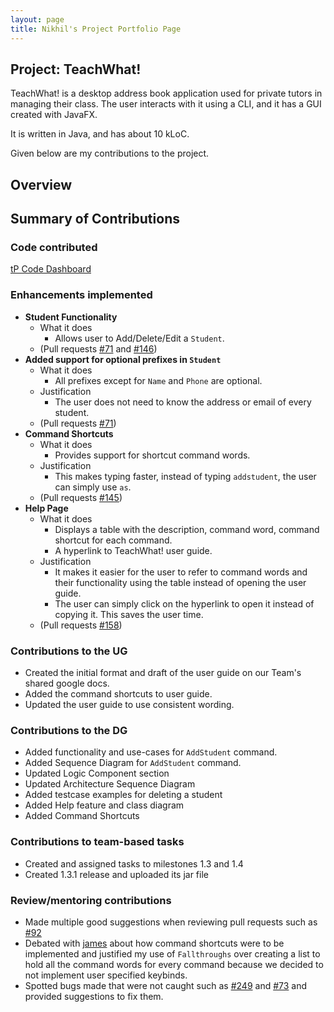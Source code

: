 ```yaml
---
layout: page
title: Nikhil's Project Portfolio Page
---
```


## Project: TeachWhat!

TeachWhat! is a desktop address book application used for private tutors in managing their class. 
The user interacts with it using a CLI, and it has a GUI created with JavaFX. 

It is written in Java, and has about 10 kLoC.

Given below are my contributions to the project.

## Overview

## Summary of Contributions

### Code contributed
[tP Code Dashboard](https://nus-cs2103-ay2122s2.github.io/tp-dashboard/?search=&sort=groupTitle&sortWithin=title&since=2022-02-18&timeframe=commit&mergegroup=&groupSelect=groupByRepos&breakdown=false&tabOpen=true&tabType=zoom&zA=nnmoq&zR=AY2122S2-CS2103T-W11-3%2Ftp%5Bmaster%5D&zACS=201.4071329319129&zS=2022-02-18&zFS=&zU=2022-04-07&zMG=false&zFTF=commit&zFGS=groupByRepos&zFR=false)

### Enhancements implemented
* **Student Functionality**
   * What it does
     * Allows user to Add/Delete/Edit a `Student`.
   * (Pull requests [#71](https://github.com/AY2122S2-CS2103T-W11-3/tp/pull/71) and [#146](https://github.com/AY2122S2-CS2103T-W11-3/tp/pull/146))
* **Added support for optional prefixes in `Student`**
    * What it does
      * All prefixes except for `Name` and `Phone` are optional.
    * Justification
      * The user does not need to know the address or email of every student.
    * (Pull requests [#71](https://github.com/AY2122S2-CS2103T-W11-3/tp/pull/71))
* **Command Shortcuts**
   * What it does
     * Provides support for shortcut command words.
   * Justification
     * This makes typing faster, instead of typing `addstudent`, the user can simply use `as`.
   * (Pull requests [#145](https://github.com/AY2122S2-CS2103T-W11-3/tp/pull/145))
* **Help Page**
   * What it does
     * Displays a table with the description, command word, command shortcut for each command.
     * A hyperlink to TeachWhat! user guide.
   * Justification
     * It makes it easier for the user to refer to command words and their functionality using the table instead of 
        opening the user guide.
     * The user can simply click on the hyperlink to open it instead of copying it. This saves the user time.
   * (Pull requests [#158](https://github.com/AY2122S2-CS2103T-W11-3/tp/pull/158))

### Contributions to the UG
      
* Created the initial format and draft of the user guide on our Team's shared google docs.
* Added the command shortcuts to user guide.
* Updated the user guide to use consistent wording.

### Contributions to the DG

* Added functionality and use-cases for `AddStudent` command.
* Added Sequence Diagram for `AddStudent` command.
* Updated Logic Component section
* Updated Architecture Sequence Diagram
* Added testcase examples for deleting a student
* Added Help feature and class diagram
* Added Command Shortcuts

### Contributions to team-based tasks
* Created and assigned tasks to milestones 1.3 and 1.4
* Created 1.3.1 release and uploaded its jar file

### Review/mentoring contributions
* Made multiple good suggestions when reviewing pull requests such as [#92](https://github.com/AY2122S2-CS2103T-W11-3/tp/pull/92#issuecomment-1072136978)
* Debated with [james](https://github.com/jamesyeap) about how command shortcuts were to be implemented and justified my use of `Fallthroughs` over creating a list to hold all the command words for every command because we decided to not implement user specified keybinds.
* Spotted bugs made that were not caught such as [#249](https://github.com/AY2122S2-CS2103T-W11-3/tp/issues/249) and [#73](https://github.com/AY2122S2-CS2103T-W11-3/tp/pull/73/files) and provided suggestions to fix them.
